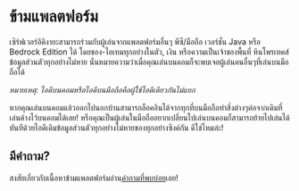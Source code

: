 # ข้ามแพลตฟอร์ม
เซิร์ฟเวอร์อิคิงายะสามารถร่วมกับผู้เล่นจากแพลตฟอร์มอื่นๆ พีซี/มือถือ เวอร์ชั่น Java หรือ Bedrock Edition ได้
โดยของ-ไอเทมทุกอย่างในตัว, เงิน หรือความเป็นเจ้าของพื้นที่ หินโพรเทคส์ ข้อมูลส่วนตัวทุกอย่างไม่หาย
นั่นหมายความว่าเมื่อคุณเล่นบนคอมก็จะพบเจอผู้เล่นคนอื่นๆที่เล่นบนมือถือได้

*หมายเหตุ: ไอดีบนคอมหรือไอดีบนมือถือคือผู้ใช้ไอดีเดียวกันไม่แยก*

หากคุณเล่นบนคอมแล้วออกไปนอกบ้านสามารถล็อคอินได้จากทุกที่บนมือถือทำสิ่งต่างๆต่อจากเดิมที่เล่นค้างไว้บนคอมได้เลย! หรือคุณเป็นผู้เล่นในมือถืออยากเปลี่ยนไปเล่นบนคอมก็สามารถย้ายไปเล่นได้ทันทีด้วยไอดีเดิมข้อมูลส่วนตัวทุกอย่างไม่หายของทุกอย่างซิงค์กัน ดีใช่ไหมล่ะ!

## มีคำถาม?

สงสัยเกี่ยวกับเนื้อหาข้ามแพลตฟอร์มอ่าน[คำถามที่พบบ่อย](/wiki/faq)เลย!
